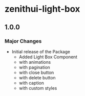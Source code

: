 # zenithui-light-box

## 1.0.0

### Major Changes

- Initial release of the Package
  - Added Light Box Component
  - with animations
  - with pagination
  - with close button
  - with delete button
  - with caption
  - with custom styles
